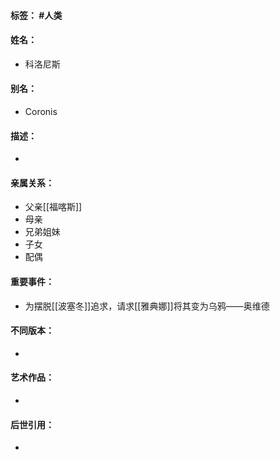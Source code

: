 #### 标签： #人类
#### 姓名：
- 科洛尼斯
#### 别名：
- Coronis
#### 描述：
- 
#### 亲属关系：
- 父亲[[福喀斯]]
- 母亲
- 兄弟姐妹
- 子女
- 配偶
#### 重要事件：
- 为摆脱[[波塞冬]]追求，请求[[雅典娜]]将其变为乌鸦——奥维德
#### 不同版本：
- 
#### 艺术作品：
- 
#### 后世引用：
- 